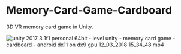 # Memory-Card-Game-Cardboard

3D VR memory card game in Unity.

![unity 2017 3 1f1 personal 64bit - level unity - memory card game - cardboard - android _dx11 on dx9 gpu_ 12_03_2018 15_34_48 mp4](https://user-images.githubusercontent.com/6796382/37297065-aa74f616-2614-11e8-9d88-9b6a65581ab8.gif)
